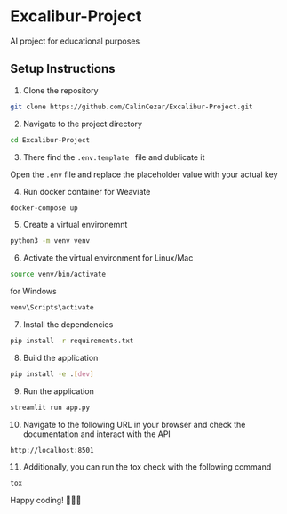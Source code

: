 # Excalibur-Project
AI project for educational purposes
## Setup Instructions

1. Clone the repository

```bash
git clone https://github.com/CalinCezar/Excalibur-Project.git
```

2. Navigate to the project directory

```bash
cd Excalibur-Project
```

3. There find the `.env.template ` file and dublicate it

Open the `.env` file and replace the placeholder value with your actual key

4. Run docker container for Weaviate

```bash
docker-compose up
```

5. Create a virtual environemnt

```bash
python3 -m venv venv
```

6. Activate the virtual environment
for Linux/Mac
```bash
source venv/bin/activate

```
for Windows
```bash
venv\Scripts\activate

```
7. Install the dependencies

```bash
pip install -r requirements.txt
```

8. Build the application

```bash
pip install -e .[dev]
```

9. Run the application

```bash
streamlit run app.py
```

10. Navigate to the following URL in your browser and check the documentation and interact with the API

```
http://localhost:8501
```

11. Additionally, you can run the tox check with the following command

```bash
tox
```

Happy coding! 🎄✨🎁
